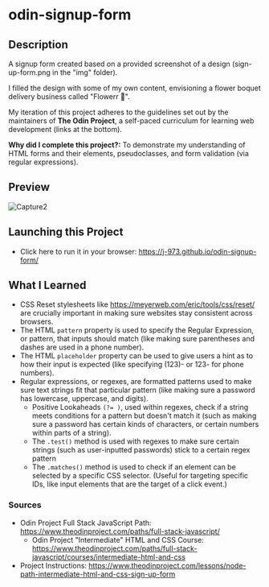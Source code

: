 # odin-signup-form

## Description
A signup form created based on a provided screenshot of a design (sign-up-form.png in the "img" folder).

I filled the design with some of my own content, envisioning a flower boquet delivery business called "Flowerr 🌻".

My iteration of this project adheres to the guidelines set out by the maintainers of **The Odin Project**, a self-paced curriculum for learning web development (links at the bottom).

**Why did I complete this project?:** To demonstrate my understanding of HTML forms and their elements, pseudoclasses, and form validation (via regular expressions).

## Preview
![Capture2](https://user-images.githubusercontent.com/47262509/235028607-cbc30c39-6c55-429b-ac9d-f5f932d6adcd.PNG)

## Launching this Project
- Click here to run it in your browser: https://j-973.github.io/odin-signup-form/
## What I Learned
- CSS Reset stylesheets like https://meyerweb.com/eric/tools/css/reset/ are crucially important in making sure websites stay consistent across browsers.
- The HTML `pattern` property is used to specify the Regular Expression, or pattern, that inputs should match (like making sure parentheses and dashes are used in a phone number).
- The HTML `placeholder` property can be used to give users a hint as to how their input is expected (like specifying (123)- or 123- for phone numbers).
- Regular expressions, or regexes, are formatted patterns used to make sure text strings fit that particular pattern (like making sure a password has lowercase, uppercase, and digits). 
  - Positive Lookaheads `(?= )`, used within regexes, check if a string meets conditions for a pattern but doesn't match it (such as making sure a password has certain kinds of characters, or certain numbers within parts of a string).
  - The `.test()` method is used with regexes to make sure certain strings (such as user-inputted passwords) stick to a certain regex pattern
  - The `.matches()` method is used to check if an element can be selected by a specific CSS selector. (Useful for targeting specific IDs, like input elements that are the target of a click event.)
### Sources
- Odin Project Full Stack JavaScript Path: https://www.theodinproject.com/paths/full-stack-javascript/
  - Odin Project "Intermediate" HTML and CSS Course: https://www.theodinproject.com/paths/full-stack-javascript/courses/intermediate-html-and-css
- Project Instructions: https://www.theodinproject.com/lessons/node-path-intermediate-html-and-css-sign-up-form

